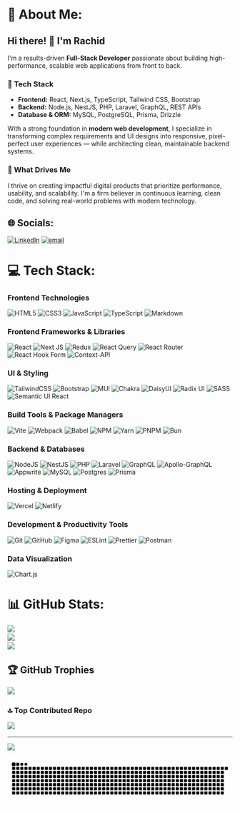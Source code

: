 # 💫 About Me:
## Hi there! 👋 I'm Rachid

I'm a results-driven **Full-Stack Developer** passionate about building high-performance, scalable web applications from front to back.

### 🔧 Tech Stack
- **Frontend:** React, Next.js, TypeScript, Tailwind CSS, Bootstrap
- **Backend:** Node.js, NestJS, PHP, Laravel, GraphQL, REST APIs
- **Database & ORM:** MySQL, PostgreSQL, Prisma, Drizzle

With a strong foundation in **modern web development**, I specialize in transforming complex requirements and UI designs into responsive, pixel-perfect user experiences — while architecting clean, maintainable backend systems.

### 🚀 What Drives Me
I thrive on creating impactful digital products that prioritize performance, usability, and scalability. I'm a firm believer in continuous learning, clean code, and solving real-world problems with modern technology.

## 🌐 Socials:
[![LinkedIn](https://img.shields.io/badge/LinkedIn-%230077B5.svg?logo=linkedin&logoColor=white)](https://linkedin.com/in/rachid-saadi-a704482b3) [![email](https://img.shields.io/badge/Email-D14836?logo=gmail&logoColor=white)](mailto:rachidwork5050@gmail.com) 

# 💻 Tech Stack:
### **Frontend Technologies**
![HTML5](https://img.shields.io/badge/html5-%23E34F26.svg?style=for-the-badge&logo=html5&logoColor=white)
![CSS3](https://img.shields.io/badge/css3-%231572B6.svg?style=for-the-badge&logo=css3&logoColor=white)
![JavaScript](https://img.shields.io/badge/javascript-%23323330.svg?style=for-the-badge&logo=javascript&logoColor=%23F7DF1E)
![TypeScript](https://img.shields.io/badge/typescript-%23007ACC.svg?style=for-the-badge&logo=typescript&logoColor=white)
![Markdown](https://img.shields.io/badge/markdown-%23000000.svg?style=for-the-badge&logo=markdown&logoColor=white)

### **Frontend Frameworks & Libraries**
![React](https://img.shields.io/badge/react-%2320232a.svg?style=for-the-badge&logo=react&logoColor=%2361DAFB)
![Next JS](https://img.shields.io/badge/Next-black?style=for-the-badge&logo=next.js&logoColor=white)
![Redux](https://img.shields.io/badge/redux-%23593d88.svg?style=for-the-badge&logo=redux&logoColor=white)
![React Query](https://img.shields.io/badge/-React%20Query-FF4154?style=for-the-badge&logo=react%20query&logoColor=white)
![React Router](https://img.shields.io/badge/React_Router-CA4245?style=for-the-badge&logo=react-router&logoColor=white)
![React Hook Form](https://img.shields.io/badge/React%20Hook%20Form-%23EC5990.svg?style=for-the-badge&logo=reacthookform&logoColor=white)
![Context-API](https://img.shields.io/badge/Context--Api-000000?style=for-the-badge&logo=react)

### **UI & Styling**
![TailwindCSS](https://img.shields.io/badge/tailwindcss-%2338B2AC.svg?style=for-the-badge&logo=tailwind-css&logoColor=white)
![Bootstrap](https://img.shields.io/badge/bootstrap-%238511FA.svg?style=for-the-badge&logo=bootstrap&logoColor=white)
![MUI](https://img.shields.io/badge/MUI-%230081CB.svg?style=for-the-badge&logo=mui&logoColor=white)
![Chakra](https://img.shields.io/badge/chakra-%234ED1C5.svg?style=for-the-badge&logo=chakraui&logoColor=white)
![DaisyUI](https://img.shields.io/badge/daisyui-5A0EF8?style=for-the-badge&logo=daisyui&logoColor=white)
![Radix UI](https://img.shields.io/badge/radix%20ui-161618.svg?style=for-the-badge&logo=radix-ui&logoColor=white)
![SASS](https://img.shields.io/badge/SASS-hotpink.svg?style=for-the-badge&logo=SASS&logoColor=white)
![Semantic UI React](https://img.shields.io/badge/Semantic%20UI%20React-%2335BDB2.svg?style=for-the-badge&logo=SemanticUIReact&logoColor=white)

### **Build Tools & Package Managers**
![Vite](https://img.shields.io/badge/vite-%23646CFF.svg?style=for-the-badge&logo=vite&logoColor=white)
![Webpack](https://img.shields.io/badge/webpack-%238DD6F9.svg?style=for-the-badge&logo=webpack&logoColor=black)
![Babel](https://img.shields.io/badge/Babel-F9DC3e?style=for-the-badge&logo=babel&logoColor=black)
![NPM](https://img.shields.io/badge/NPM-%23CB3837.svg?style=for-the-badge&logo=npm&logoColor=white)
![Yarn](https://img.shields.io/badge/yarn-%232C8EBB.svg?style=for-the-badge&logo=yarn&logoColor=white)
![PNPM](https://img.shields.io/badge/pnpm-%234a4a4a.svg?style=for-the-badge&logo=pnpm&logoColor=f69220)
![Bun](https://img.shields.io/badge/Bun-%23000000.svg?style=for-the-badge&logo=bun&logoColor=white)

### **Backend & Databases**
![NodeJS](https://img.shields.io/badge/node.js-6DA55F?style=for-the-badge&logo=node.js&logoColor=white)
![NestJS](https://img.shields.io/badge/nestjs-%23E0234E.svg?style=for-the-badge&logo=nestjs&logoColor=white)
![PHP](https://img.shields.io/badge/php-%23777BB4.svg?style=for-the-badge&logo=php&logoColor=white)
![Laravel](https://img.shields.io/badge/laravel-%23FF2D20.svg?style=for-the-badge&logo=laravel&logoColor=white)
![GraphQL](https://img.shields.io/badge/-GraphQL-E10098?style=for-the-badge&logo=graphql&logoColor=white)
![Apollo-GraphQL](https://img.shields.io/badge/-ApolloGraphQL-311C87?style=for-the-badge&logo=apollo-graphql)
![Appwrite](https://img.shields.io/badge/Appwrite-%23FD366E.svg?style=for-the-badge&logo=appwrite&logoColor=white)
![MySQL](https://img.shields.io/badge/mysql-4479A1.svg?style=for-the-badge&logo=mysql&logoColor=white)
![Postgres](https://img.shields.io/badge/postgres-%23316192.svg?style=for-the-badge&logo=postgresql&logoColor=white)
![Prisma](https://img.shields.io/badge/Prisma-3982CE?style=for-the-badge&logo=Prisma&logoColor=white)

### **Hosting & Deployment**
![Vercel](https://img.shields.io/badge/vercel-%23000000.svg?style=for-the-badge&logo=vercel&logoColor=white)
![Netlify](https://img.shields.io/badge/netlify-%23000000.svg?style=for-the-badge&logo=netlify&logoColor=#00C7B7)

### **Development & Productivity Tools**
![Git](https://img.shields.io/badge/git-%23F05033.svg?style=for-the-badge&logo=git&logoColor=white)
![GitHub](https://img.shields.io/badge/github-%23121011.svg?style=for-the-badge&logo=github&logoColor=white)
![Figma](https://img.shields.io/badge/figma-%23F24E1E.svg?style=for-the-badge&logo=figma&logoColor=white)
![ESLint](https://img.shields.io/badge/ESLint-4B3263?style=for-the-badge&logo=eslint&logoColor=white)
![Prettier](https://img.shields.io/badge/prettier-%23F7B93E.svg?style=for-the-badge&logo=prettier&logoColor=black)
![Postman](https://img.shields.io/badge/Postman-FF6C37?style=for-the-badge&logo=postman&logoColor=white)

### **Data Visualization**
![Chart.js](https://img.shields.io/badge/chart.js-F5788D.svg?style=for-the-badge&logo=chart.js&logoColor=white)

# 📊 GitHub Stats:
![](https://github-readme-stats.vercel.app/api?username=mr-kasper&theme=dark&hide_border=false&include_all_commits=false&count_private=false)<br/>
![](https://nirzak-streak-stats.vercel.app/?user=mr-kasper&theme=dark&hide_border=false)<br/>
![](https://github-readme-stats.vercel.app/api/top-langs/?username=mr-kasper&theme=dark&hide_border=false&include_all_commits=false&count_private=false&layout=compact)

## 🏆 GitHub Trophies
![](https://github-profile-trophy.vercel.app/?username=mr-kasper&theme=radical&no-frame=false&no-bg=true&margin-w=4)

### 🔝 Top Contributed Repo
![](https://github-contributor-stats.vercel.app/api?username=mr-kasper&limit=5&theme=dark&combine_all_yearly_contributions=true)

---
[![](https://visitcount.itsvg.in/api?id=mr-kasper&icon=0&color=0)](https://visitcount.itsvg.in)

<!-- Proudly created with GPRM ( https://gprm.itsvg.in ) -->

<picture>
  <source media="(prefers-color-scheme: dark)" srcset="https://raw.githubusercontent.com/mr-kasper/mr-kasper/output/github-snake-dark.svg" />
  <source media="(prefers-color-scheme: light)" srcset="https://raw.githubusercontent.com/mr-kasper/mr-kasper/output/github-snake.svg" />
  <img alt="github-snake" src="https://raw.githubusercontent.com/mr-kasper/mr-kasper/output/github-snake.svg" />
</picture>
